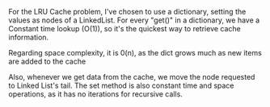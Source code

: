 For the LRU Cache problem, I've chosen to use a dictionary, setting the values as nodes of a LinkedList.
For every "get()" in a dictionary, we have a Constant time lookup (O(1)), so it's the quickest way to retrieve cache information.

Regarding space complexity, it is 0(n), as the dict grows much as new items are added to the cache

Also, whenever we get data from the cache, we move the node requested to Linked List's tail.
The set method is also constant time and space operations, as it has no iterations for recursive calls.
